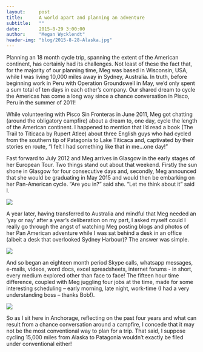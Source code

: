 ```yaml
---
layout:     post
title:      A world apart and planning an adventure
subtitle:   ""
date:       2015-8-29 3:00:00
author:     "Megan Wycklendt"
header-img: "blog/2015-8-28-Alaska.jpg"
---
```

Planning an 18 month cycle trip, spanning the extent of the American continent, has certainly had its challenges.  Not least of these the fact that, for the majority of our planning time, Meg was based in Wisconsin, USA, while I was living 10,000 miles away in Sydney, Australia.  In truth, before beginning work in Peru with Operation Groundswell in May, we’d only spent a sum total of ten days in each other’s company.  Our shared dream to cycle the Americas has come a long way since a chance conversation in Pisco, Peru in the summer of 2011!

While volunteering with Pisco Sin Fronteras in June 2011, Meg got chatting (around the obligatory campfire) about a dream to, one day, cycle the length of the American continent.  I happened to mention that I’d read a book (The Trail to Titicaca by Rupert Atlee) about three English guys who had cycled from the southern tip of Patagonia to Lake Titicaca and, captivated by their stories en route, “I felt I had something like that in me…one day!”

Fast forward to July 2012 and Meg arrives in Glasgow in the early stages of her European Tour.  Two things stand out about that weekend.  Firstly the sun shone in Glasgow for four consecutive days and, secondly, Meg announced that she would be graduating in May 2015 and would then be embarking on her Pan-American cycle. “Are you in?” said she.  “Let me think about it” said I.

<img class="img-responsive center-block" src ="{{ site.url }}/blog/2015-8-28-Glasglow.jpg"/>

A year later, having transferred to Australia and mindful that Meg needed an ‘yay or nay’ after a year’s deliberation on my part, I asked myself could I really go through the angst of watching Meg posting blogs and photos of her Pan American adventure while I was sat behind a desk in an office (albeit a desk that overlooked Sydney Harbour)?  The answer was simple.

<img class="img-responsive center-block" src ="{{ site.url }}/blog/2015-8-28-Sydney_Harbor.jpg"/>

And so began an eighteen month period Skype calls, whatsapp messages, e-mails, videos, word docs, excel spreadsheets, internet forums - in short, every medium explored other than face to face!  The fifteen hour time difference, coupled with Meg juggling four jobs at the time, made for some interesting scheduling – early morning, late night, work-time (I had a very understanding boss – thanks Bob!).

<img class="img-responsive center-block" src ="{{ site.url }}/blog/2015-8-28-Bike_Doctor.jpg"/>

So as I sit here in Anchorage, reflecting on the past four years and what can result from a chance conversation around a campfire, I concede that it may not be the most conventional way to plan for a trip.  That said, I suppose cycling 15,000 miles from Alaska to Patagonia wouldn’t exactly be filed under conventional either!


